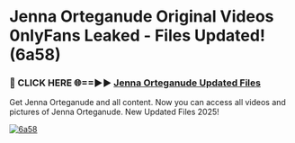 # Jenna Orteganude Original Videos 0nlyFans Leaked - Files Updated! (6a58)

<h3>🔴 CLICK HERE 🌐==►► <a href="https://tinyurl.com/y5r63du9" rel="nofollow">Jenna Orteganude Updated Files</a></h3>

Get Jenna Orteganude and all content. Now you can access all videos and pictures of Jenna Orteganude. New Updated Files 2025!

[![6a58](https://i.imgur.com/UVo9nyh.gif)](https://tinyurl.com/y5r63du9)